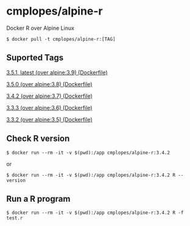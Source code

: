 # cmplopes/alpine-r
Docker R over Alpine Linux

```
$ docker pull -t cmplopes/alpine-r:[TAG]
```

## Suported Tags

[3.5.1, latest (over alpine:3.9) (Dockerfile)](https://github.com/cmplopes/alpine-r/blob/master/3.5.1/Dockerfile)

[3.5.0 (over alpine:3.8) (Dockerfile)](https://github.com/cmplopes/alpine-r/blob/master/3.5.0/Dockerfile)

[3.4.2 (over alpine:3.7) (Dockerfile)](https://github.com/cmplopes/alpine-r/blob/master/3.4.2/Dockerfile)

[3.3.3 (over alpine:3.6) (Dockerfile)](https://github.com/cmplopes/alpine-r/blob/master/3.3.3/Dockerfile)

[3.3.2 (over alpine:3.5) (Dockerfile)](https://github.com/cmplopes/alpine-r/blob/master/3.3.2/Dockerfile)


## Check R version
```
$ docker run --rm -it -v $(pwd):/app cmplopes/alpine-r:3.4.2
```
or
```
$ docker run --rm -it -v $(pwd):/app cmplopes/alpine-r:3.4.2 R --version
```

## Run a R program
```
$ docker run --rm -it -v $(pwd):/app cmplopes/alpine-r:3.4.2 R -f test.r
```
